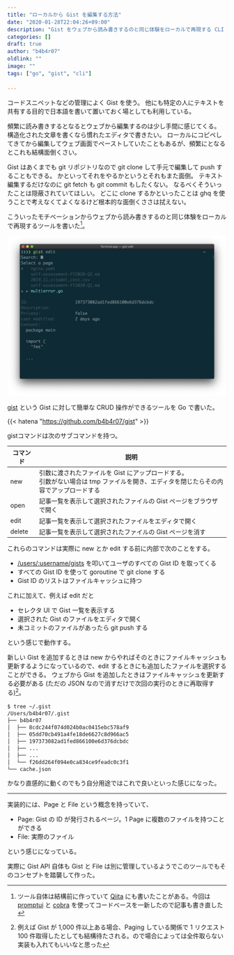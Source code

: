 ```yaml
---
title: "ローカルから Gist を編集する方法"
date: "2020-01-28T22:04:26+09:00"
description: "Gist をウェブから読み書きするのと同じ体験をローカルで再現する CLI ツールを書いた"
categories: []
draft: true
author: "b4b4r07"
oldlink: ""
image: ""
tags: ["go", "gist", "cli"]

---
```


コードスニペットなどの管理によく Gist を使う。
他にも特定の人にテキストを共有する目的で日本語を書いて置いておく場としても利用している。

頻繁に読み書きするとなるとウェブから編集するのは少し手間に感じてくる。
構造化された文章を書くなら慣れたエディタで書きたい。
ローカルにコピペしてきてから編集してウェブ画面でペーストしていたこともあるが、頻繁にとなるとこれも結構面倒くさい。

Gist はあくまでも git リポジトリなので git clone して手元で編集して push することもできる。
かといってそれをやるかというとそれもまた面倒。
テキスト編集するだけなのに git fetch も git commit もしたくない。
なるべくそういったことは隠蔽されていてほしい。
どこに clone するかといったことは ghq を使うことで考えなくてよくなるけど根本的な面倒くささは拭えない。

こういったモチベーションからウェブから読み書きするのと同じ体験をローカルで再現するツールを書いた[^Qiita]。

![](https://raw.githubusercontent.com/b4b4r07/gist/master/docs/screenshot.png)

[gist](https://github.com/b4b4r07/gist) という Gist に対して簡単な CRUD 操作ができるツールを Go で書いた。

{{< hatena "https://github.com/b4b4r07/gist" >}}

gistコマンドは次のサブコマンドを持つ。

| コマンド | 説明 |
|---|---|
| new | 引数に渡されたファイルを Gist にアップロードする。</br>引数がない場合は tmp ファイルを開き、エディタを閉じたらその内容でアップロードする |
| open | 記事一覧を表示して選択されたファイルの Gist ページをブラウザで開く |
| edit | 記事一覧を表示して選択されたファイルをエディタで開く |
| delete | 記事一覧を表示して選択されたファイルの Gist ページを消す |

これらのコマンドは実際に new とか edit する前に内部で次のことをする。

- [/users/:username/gists](https://developer.github.com/v3/gists/#list-a-users-gists) を叩いてユーザのすべての Gist ID を取ってくる
- すべての Gist ID を使って goroutine で git clone する
- Gist ID のリストはファイルキャッシュに持つ

これに加えて、例えば edit だと

- セレクタ UI で Gist 一覧を表示する
- 選択された Gist のファイルをエディタで開く
- 未コミットのファイルがあったら git push する

という感じで動作する。

新しい Gist を追加するときは new からやればそのときにファイルキャッシュも更新するようになっているので、edit するときにも追加したファイルを選択することができる。
ウェブから Gist を追加したときはファイルキャッシュを更新する必要がある (ただの JSON なので消すだけで次回の実行のときに再取得する)[^Plan]。

```console
$ tree ~/.gist
/Users/b4b4r07/.gist
├── b4b4r07
│  ├── 8cdc244f074d024b0ac0415ebc578af9
│  ├── 05dd70cb491a4fe18de6627c8d966ac5
│  ├── 197373082ad1fed866100e6d376dcbdc
│  ├── ...
│  ├── ...
│  └── f26dd264f094e0ca834ce9feadc0c3f1
└── cache.json
```

かなり直感的に動くのでもう自分用途ではこれで良いといった感じになった。

---

実装的には、Page と File という概念を持っていて、

- Page: Gist の ID が発行されるページ。1 Page に複数のファイルを持つことができる
- File: 実際のファイル

という感じになっている。

実際に Gist API 自体も Gist と File は別に管理しているようでこのツールでもそのコンセプトを踏襲して作った。

[^Qiita]: ツール自体は結構前に作っていて [Qiita](https://qiita.com/b4b4r07/items/0032a4508c1868aad491) にも書いたことがある。今回は [promptui](https://github.com/manifoldco/promptui) と [cobra](https://github.com/spf13/cobra) を使ってコードベースを一新したので記事も書き直した
[^Plan]: 例えば Gist が 1,000 件以上ある場合、Paging している関係で 1 リクエスト 100 件取得したとしても結構待たされる。ので場合によっては全件取らない実装も入れてもいいなと思った
